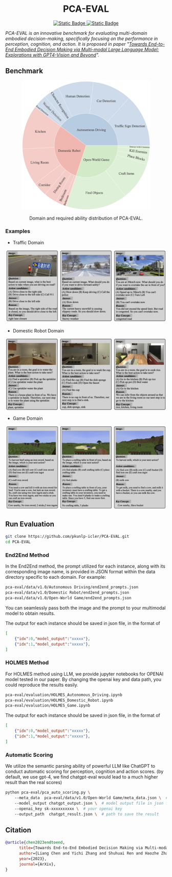 <h1 align="center">PCA-EVAL</h1>

<p align="center">

<a href="https://pca-eval.github.io/">
<img alt="Static Badge" src="https://img.shields.io/badge/Documentation-Online-green">
</a>

<a href="https://arxiv.org/abs/2310.02071">
<img alt="Static Badge" src="https://img.shields.io/badge/Paper-ArXiv-red">
</a>
</p>

*PCA-EVAL is an innovative benchmark for evaluating multi-domain embodied decision-making, specifically focusing on the performance in perception, cognition, and action. It is proposed in paper "[Towards End-to-End Embodied Decision Making via Multi-modal Large Language Model: Explorations with GPT4-Vision and Beyond](https://arxiv.org/abs/2310.02071)".*



## Benchmark

<div align=center>
<img width="400" src="./imgs/sun.jpg"/>
      
Domain and required ability distribution of PCA-EVAL.
</div>

### Examples

- Traffic Domain

<div align=center>
<img width="600" src="./imgs/traffic_example.png"/>
</div>


- Domestic Robot Domain

<div align=center>
<img width="600" src="./imgs/alfred_example.png"/>
</div>


- Game Domain

<div align=center>
<img width="600" src="./imgs/mc_example.png"/>
</div>

## Run Evaluation


```bash
git clone https://github.com/pkunlp-icler/PCA-EVAL.git
cd PCA-EVAL
```




### End2End Method

In the End2End method, the prompt utilized for each instance, along with its corresponding image name, is provided in JSON format within the data directory specific to each domain. For example:

```bash
pca-eval/data/v1.0/Autonomous Driving/end2end_prompts.json
pca-eval/data/v1.0/Domestic Robot/end2end_prompts.json
pca-eval/data/v1.0/Open-World Game/end2end_prompts.json
```

You can seamlessly pass both the image and the prompt to your multimodal model to obtain results.

The output for each instance should be saved in json file, in the format of
```json
[
    {"idx":0,"model_output":"xxxxx"},
    {"idx":1,"model_output":"xxxxx"}, 
]
```


### HOLMES Method

For HOLMES method using LLM, we provide jupyter notebooks for OPENAI model tested in our paper. By changing the openai key and data path, you could reproduce the results easily.

```bash
pca-eval/evaluation/HOLMES_Autonomous_Driving.ipynb
pca-eval/evaluation/HOLMES_Domestic_Robot.ipynb
pca-eval/evaluation/HOLMES_Game.ipynb
```




The output for each instance should be saved in json file, in the format of
```json
[
    {"idx":0,"model_output":"xxxxx"},
    {"idx":1,"model_output":"xxxxx"},
]
```

### Automatic Scoring

We utilize the semantic parsing ability of powerful LLM like ChatGPT to conduct automatic scoring for perception, cognition and action scores.
(by default, we use gpt-4, we find chatgpt-eval would lead to a much higher result than the real scores)
```bash
python pca-eval/pca_auto_scoring.py \ 
    --meta_data  pca-eval/data/v1.0/Open-World Game/meta_data.json \  # path to the meta data
    --model_output chatgpt_output.json \  # model output file in json format
    --openai_key sk-xxxxxxxxxx \  # your openai key
    --output_path  chatgpt_result.json \  # path to save the result
```



## Citation
```bib
@article{chen2023endtoend,
      title={Towards End-to-End Embodied Decision Making via Multi-modal Large Language Model: Explorations with GPT4-Vision and Beyond}, 
      author={Liang Chen and Yichi Zhang and Shuhuai Ren and Haozhe Zhao and Zefan Cai and Yuchi Wang and Tianyu Liu and Baobao Chang},
      year={2023},
      journal={ArXiv},
}
```




